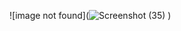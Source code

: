 ![image not found](![Screenshot (35)](https://user-images.githubusercontent.com/49969478/214225605-fa636633-a764-48f1-b7e3-2ad81d80cb0d.png)
)

